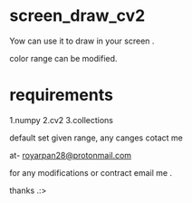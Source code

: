 # screen_draw_cv2

Yow can use it to draw in your screen .

color range can be modified.

# requirements
 1.numpy
 2.cv2
 3.collections

default set given range, any canges cotact me 

at- royarpan28@protonmail.com

for any modifications or contract email me .

thanks .:>
